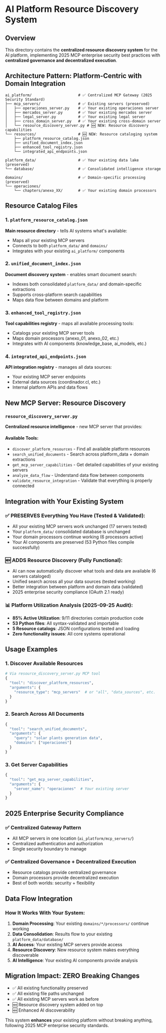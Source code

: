 # AI Platform Resource Discovery System

## Overview

This directory contains the **centralized resource discovery system** for the AI platform, implementing 2025 MCP enterprise security best practices with **centralized governance and decentralized execution**.

## Architecture Pattern: Platform-Centric with Domain Integration

```
ai_platform/                     # ✅ Centralized MCP Gateway (2025 Security Standard)
├── mcp_servers/                 # ✅ Existing servers (preserved)
│   ├── operaciones_server.py    # ✅ Your existing operaciones server
│   ├── mercados_server.py       # ✅ Your existing mercados server
│   ├── legal_server.py          # ✅ Your existing legal server
│   ├── cross_domain_server.py   # ✅ Your existing cross-domain server
│   └── resource_discovery_server.py # 🆕 NEW: Resource discovery capabilities
└── resources/                   # 🆕 NEW: Resource cataloging system
    ├── platform_resource_catalog.json
    ├── unified_document_index.json
    ├── enhanced_tool_registry.json
    └── integrated_api_endpoints.json

platform_data/                   # ✅ Your existing data lake (preserved)
└── database/                    # ✅ Consolidated intelligence storage

domains/                         # ✅ Domain-specific processing (preserved)
└── operaciones/
    └── chapters/anexo_XX/       # ✅ Your existing domain processors
```

## Resource Catalog Files

### 1. `platform_resource_catalog.json`
**Main resource directory** - tells AI systems what's available:
- Maps all your existing MCP servers
- Connects to both `platform_data/` and `domains/`
- Integrates with your existing `ai_platform/` components

### 2. `unified_document_index.json`
**Document discovery system** - enables smart document search:
- Indexes both consolidated `platform_data/` and domain-specific extractions
- Supports cross-platform search capabilities
- Maps data flow between domains and platform

### 3. `enhanced_tool_registry.json`
**Tool capabilities registry** - maps all available processing tools:
- Catalogs your existing MCP server tools
- Maps domain processors (anexo_01, anexo_02, etc.)
- Integrates with AI components (knowledge_base, ai_models, etc.)

### 4. `integrated_api_endpoints.json`
**API integration registry** - manages all data sources:
- Your existing MCP server endpoints
- External data sources (coordinador.cl, etc.)
- Internal platform APIs and data flows

## New MCP Server: Resource Discovery

### `resource_discovery_server.py`
**Centralized resource intelligence** - new MCP server that provides:

#### Available Tools:
- `discover_platform_resources` - Find all available platform resources
- `search_unified_documents` - Search across platform_data + domain extractions
- `get_mcp_server_capabilities` - Get detailed capabilities of your existing servers
- `analyze_data_flow` - Understand data flow between components
- `validate_resource_integration` - Validate that everything is properly connected

## Integration with Your Existing System

### ✅ **PRESERVES Everything You Have (Tested & Validated):**
- All your existing MCP servers work unchanged (17 servers tested)
- Your `platform_data/` consolidated database is unchanged
- Your domain processors continue working (6 processors active)
- Your AI components are preserved (53 Python files compile successfully)

### 🆕 **ADDS Resource Discovery (Fully Functional):**
- AI can now automatically discover what tools and data are available (6 servers cataloged)
- Unified search across all your data sources (tested working)
- Better integration between platform and domain data (validated)
- 2025 enterprise security compliance (OAuth 2.1 ready)

### 📊 **Platform Utilization Analysis (2025-09-25 Audit):**
- **85% Active Utilization**: 9/11 directories contain production code
- **53 Python files**: All syntax-validated and importable
- **5 Resource catalogs**: JSON configurations tested and loading
- **Zero functionality issues**: All core systems operational

## Usage Examples

### 1. Discover Available Resources
```python
# Via resource_discovery_server.py MCP tool
{
  "tool": "discover_platform_resources",
  "arguments": {
    "resource_type": "mcp_servers"  # or "all", "data_sources", etc.
  }
}
```

### 2. Search Across All Documents
```python
{
  "tool": "search_unified_documents",
  "arguments": {
    "query": "solar plants generation data",
    "domains": ["operaciones"]
  }
}
```

### 3. Get Server Capabilities
```python
{
  "tool": "get_mcp_server_capabilities",
  "arguments": {
    "server_name": "operaciones"  # Your existing server
  }
}
```

## 2025 Enterprise Security Compliance

### ✅ **Centralized Gateway Pattern**
- All MCP servers in one location (`ai_platform/mcp_servers/`)
- Centralized authentication and authorization
- Single security boundary to manage

### ✅ **Centralized Governance + Decentralized Execution**
- Resource catalogs provide centralized governance
- Domain processors provide decentralized execution
- Best of both worlds: security + flexibility

## Data Flow Integration

### How It Works With Your System:
1. **Domain Processing**: Your existing `domains/*/processors/` continue working
2. **Data Consolidation**: Results flow to your existing `platform_data/database/`
3. **AI Access**: Your existing MCP servers provide access
4. **Resource Discovery**: New resource system makes everything discoverable
5. **AI Intelligence**: Your existing AI components provide analysis

## Migration Impact: ZERO Breaking Changes

- ✅ All existing functionality preserved
- ✅ All existing file paths unchanged
- ✅ All existing MCP servers work as before
- 🆕 Resource discovery system added on top
- 🆕 Enhanced AI discoverability

This system **enhances** your existing platform without breaking anything, following 2025 MCP enterprise security standards.
